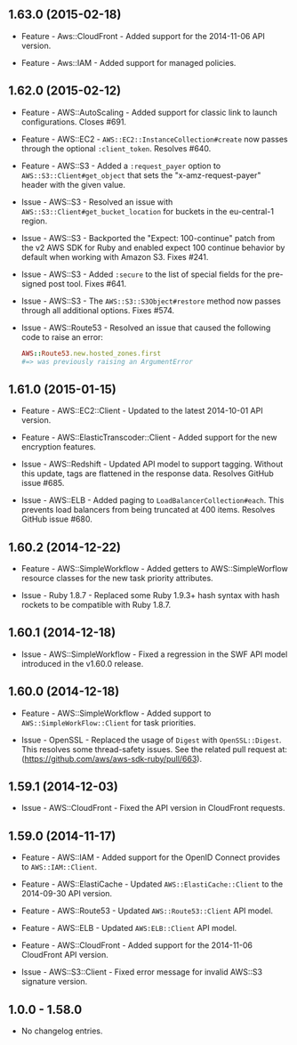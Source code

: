 1.63.0 (2015-02-18)
------------------

* Feature - Aws::CloudFront - Added support for the 2014-11-06 API version.

* Feature - Aws::IAM - Added support for managed policies.

1.62.0 (2015-02-12)
------------------

* Feature - AWS::AutoScaling - Added support for classic link to launch configurations.
  Closes #691.

* Feature - AWS::EC2 - `AWS::EC2::InstanceCollection#create` now passes through the
  optional `:client_token`. Resolves #640.

* Feature - AWS::S3 - Added a `:request_payer` option to `AWS::S3::Client#get_object`
  that sets the "x-amz-request-payer" header with the given value.

* Issue - AWS::S3 - Resolved an issue with `AWS::S3::Client#get_bucket_location`
  for buckets in the eu-central-1 region.

* Issue - AWS::S3 - Backported the "Expect: 100-continue" patch from the v2
  AWS SDK for Ruby and enabled expect 100 continue behavior by default
  when working with Amazon S3. Fixes #241.

* Issue - AWS::S3 - Added `:secure` to the list of special fields for the
  pre-signed post tool. Fixes #641.

* Issue - AWS::S3 - The `AWS::S3::S3Object#restore` method now passes through
  all additional options. Fixes #574.

* Issue - AWS::Route53 - Resolved an issue that caused the following code
  to raise an error:

  ```ruby
  AWS::Route53.new.hosted_zones.first
  #=> was previously raising an ArgumentError
  ```

1.61.0 (2015-01-15)
----------------------

* Feature - AWS::EC2::Client - Updated to the latest 2014-10-01 API version.

* Feature - AWS::ElasticTranscoder::Client - Added support for the new
  encryption features.

* Issue - AWS::Redshift - Updated API model to support tagging. Without
  this update, tags are flattened in the response data.
  Resolves GitHub issue #685.

* Issue - AWS::ELB - Added paging to `LoadBalancerCollection#each`. This
  prevents load balancers from being truncated at 400 items.
  Resolves GitHub issue #680.

1.60.2 (2014-12-22)
----------------------

* Feature - AWS::SimpleWorkflow - Added getters to AWS::SimpleWorflow resource
  classes for the new task priority attributes.

* Issue - Ruby 1.8.7 - Replaced some Ruby 1.9.3+ hash syntax with
  hash rockets to be compatible with Ruby 1.8.7.

1.60.1 (2014-12-18)
----------------------

* Issue - AWS::SimpleWorkflow - Fixed a regression in the SWF API model
  introduced in the v1.60.0 release.

1.60.0 (2014-12-18)
----------------------

* Feature - AWS::SimpleWorkflow - Added support to `AWS::SimpleWorkFlow::Client`
  for task priorities.

* Issue - OpenSSL - Replaced the usage of `Digest` with `OpenSSL::Digest`. This
  resolves some thread-safety issues. See the related pull request at:
  (https://github.com/aws/aws-sdk-ruby/pull/663).

1.59.1 (2014-12-03)
----------------------

* Issue - AWS::CloudFront - Fixed the API version in CloudFront requests.

1.59.0 (2014-11-17)
----------------------

* Feature - AWS::IAM - Added support for the OpenID Connect provides to
  `AWS::IAM::Client`.

* Feature - AWS::ElastiCache - Updated `AWS::ElastiCache::Client` to the
  2014-09-30 API version.

* Feature - AWS::Route53 - Updated `AWS::Route53::Client` API model.

* Feature - AWS::ELB - Updated `AWS:ELB::Client` API model.

* Feature - AWS::CloudFront - Added support for the 2014-11-06 CloudFront
  API version.

* Issue - AWS::S3::Client - Fixed error message for invalid AWS::S3
  signature version.

1.0.0 - 1.58.0
----------------------

* No changelog entries.

